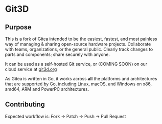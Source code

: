 # Git3D

## Purpose

This is a fork of Gitea intended to be the easiest, fastest, and most painless way of managing & sharing open-source hardware projects. Collaborate with teams, organizations, or the general public. Clearly track changes to parts and components; share securely with anyone.

It can be used as a self-hosted Git service, or (COMING SOON) on our cloud service at [git3d.org](https://git3d.org)

As Gitea is written in Go, it works across **all** the platforms and
architectures that are supported by Go, including Linux, macOS, and
Windows on x86, amd64, ARM and PowerPC architectures.

## Contributing

Expected workflow is: Fork -> Patch -> Push -> Pull Request
